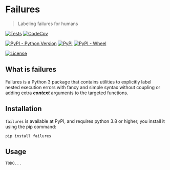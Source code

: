 # Failures
> Labeling failures for humans

[![Tests](https://github.com/mediadnan/Failures/actions/workflows/tests.yml/badge.svg)](https://github.com/mediadnan/Failures/actions/workflows/tests.yml)
[![CodeCov](https://codecov.io/gh/mediadnan/Failures/branch/main/graph/badge.svg?token=E58PJ3OFME)](https://codecov.io/gh/mediadnan/Failures)

[![PyPI - Python Version](https://img.shields.io/pypi/pyversions/failures)](https://www.python.org/downloads/)
[![PyPI](https://img.shields.io/pypi/v/failures?label=PyPI%20version)](https://pypi.org/project/failures/)
[![PyPI - Wheel](https://img.shields.io/pypi/wheel/failures)](https://pypi.org/project/wheel/)

[![License](https://img.shields.io/github/license/mediadnan/failures)](https://en.wikipedia.org/wiki/MIT_License)

## What is failures
Failures is a Python 3 package that contains utilities to explicitly label nested
execution errors with fancy and simple syntax without coupling or adding extra ___context___ 
arguments to the targeted functions.

## Installation
``failures`` is available at PyPI, and requires python 3.8 or higher,
you install it using the pip command:

```shell
pip install failures
```

## Usage
    TODO...
